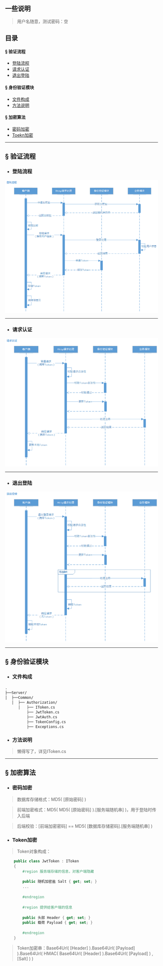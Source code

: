 ## 一些说明

> 用户名随意，测试密码：空

## 目录
#### &sect; 验证流程
 * [登陆流程](#登陆流程)
 * [请求认证](#请求认证)
 * [退出登陆](#退出登陆)
#### &sect; 身份验证模块
 * [文件构成](#文件构成)
 * [方法说明](#方法说明)
#### &sect; 加密算法
 * [密码加密](#密码加密)
 * [Toekn加密](#Token加密)

****

## &sect; 验证流程

 * ### <a name="登陆流程">登陆流程</a>

![登录流程](./Doc/登录流程.png)

****

 * ### <a name="请求认证">请求认证</a>

![请求认证](./Doc/请求认证.png)

****

 * ### <a name="退出登陆">退出登陆</a>

![退出登陆](./Doc/退出登录.png)

****

## &sect; 身份验证模块

 * ### <a name="文件构成">文件构成</a>

```
.
├──Server/
│  ├──Common/
   │  ├── Authorization/
      │   ├── IToken.cs
          ├── JwtToken.cs
          ├── JwtAuth.cs
          ├── TokenConfig.cs
          ├── Exceptions.cs
```

 * ### <a name="方法说明">方法说明</a>

> 懒得写了，详见IToken.cs

****

## &sect; 加密算法

 * ### <a name="密码加密">密码加密</a>

> 数据库存储格式：MD5( [原始密码] )

> 前端加密格式：MD5( MD5( [原始密码] ).[服务端随机串] )，用于登陆时传入后端

> 后端校验：[前端加密密码] == MD5( [数据库存储密码].[服务端随机串] )

 * ### <a name="Token加密">Token加密</a>

> Token对象构成：

```csharp
    public class JwtToken : IToken
    {
        #region 服务端存储的信息，对客户端隐藏

        public 随机加密盐 Salt { get; set; }
        ...

        #endregion

        #region 提供给客户端的信息

        public 头部 Header { get; set; }
        public 载荷 Payload { get; set; }

        #endregion
    }
```

> Token加密串：Base64Url( [Header] ).Base64Url( [Payload] ).Base64Url( HMAC( Base64Url( [Header] ).Base64Url( [Payload] ) , [Salt] ) )
